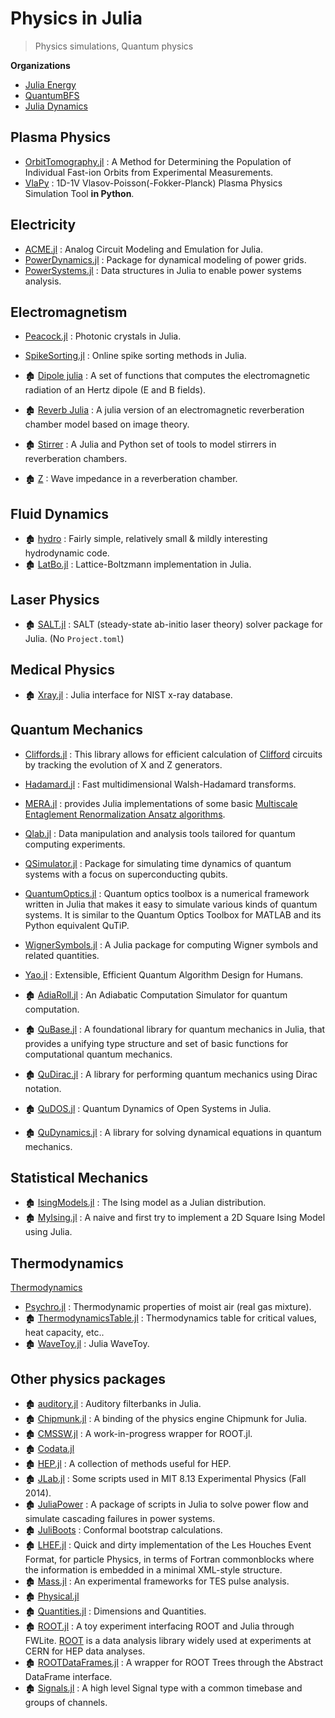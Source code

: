 # Physics in Julia

> Physics simulations, Quantum physics

**Organizations**
- [Julia Energy](https://github.com/JuliaEnergy)
- [QuantumBFS](https://github.com/QuantumBFS)
- [Julia Dynamics](https://github.com/JuliaDynamics)

## Plasma Physics

- [OrbitTomography.jl](https://github.com/lstagner/OrbitTomography.jl) : A Method for Determining the Population of Individual Fast-ion Orbits from Experimental Measurements.
- [VlaPy](https://github.com/joglekara/VlaPy) : 1D-1V Vlasov-Poisson(-Fokker-Planck) Plasma Physics Simulation Tool **in Python**.

## Electricity

- [ACME.jl](https://github.com/HSU-ANT/ACME.jl) : Analog Circuit Modeling and Emulation for Julia.
- [PowerDynamics.jl](https://github.com/JuliaEnergy/PowerDynamics.jl) : Package for dynamical modeling of power grids.
- [PowerSystems.jl](https://github.com/NREL-SIIP/PowerSystems.jl) : Data structures in Julia to enable power systems analysis.

## Electromagnetism

- [Peacock.jl](https://github.com/sp94/Peacock.jl) : Photonic crystals in Julia.
- [SpikeSorting.jl](https://github.com/paulmthompson/SpikeSorting.jl) : Online spike sorting methods in Julia.


- 🏚️ [Dipole julia](https://github.com/manuamador/Dipole_julia) : A set of functions that computes the electromagnetic radiation of an Hertz dipole (E and B fields).
- 🏚️ [Reverb Julia](https://github.com/manuamador/Reverb_Julia) : A julia version of an electromagnetic reverberation chamber model based on image theory.
- 🏚️ [Stirrer](https://github.com/manuamador/Stirrer) : A Julia and Python set of tools to model stirrers in reverberation chambers.
- 🏚️ [Z](https://github.com/manuamador/Z) : Wave impedance in a reverberation chamber.


## Fluid Dynamics

- 🏚️ [hydro](https://github.com/natj/hydro) : Fairly simple, relatively small & mildly interesting hydrodynamic code.
- 🏚️ [LatBo.jl](https://github.com/UCL/LatBo.jl) : Lattice-Boltzmann implementation in Julia.

## Laser Physics

- 🏚️ [SALT.jl](https://github.com/xdavidliu/SALT.jl) : SALT (steady-state ab-initio laser theory) solver package for Julia. (No `Project.toml`)

## Medical Physics

- 🏚️ [Xray.jl](https://github.com/ggggggggg/Xray.jl) : Julia interface for NIST x-ray database.

## Quantum Mechanics

- [Cliffords.jl](https://github.com/BBN-Q/Cliffords.jl) : This library allows for efficient calculation of [Clifford](http://en.wikipedia.org/wiki/Clifford_algebra) circuits by tracking the evolution of X and Z generators.
- [Hadamard.jl](https://github.com/stevengj/Hadamard.jl) : Fast multidimensional Walsh-Hadamard transforms.
- [MERA.jl](https://github.com/mhauru/MERA.jl) : provides Julia implementations of some basic [Multiscale Entaglement Renormalization Ansatz algorithms](https://arxiv.org/abs/quant-ph/0610099).
- [Qlab.jl](https://github.com/blakejohnson/Qlab.jl) : Data manipulation and analysis tools tailored for quantum computing experiments.
- [QSimulator.jl](https://github.com/BBN-Q/QSimulator.jl) : Package for simulating time dynamics of quantum systems with a focus on superconducting qubits.
- [QuantumOptics.jl](https://github.com/bastikr/QuantumOptics.jl) : Quantum optics toolbox is a numerical framework written in Julia that makes it easy to simulate various kinds of quantum systems. It is similar to the Quantum Optics Toolbox for MATLAB and its Python equivalent QuTiP.
- [WignerSymbols.jl](https://github.com/Jutho/WignerSymbols.jl) : A Julia package for computing Wigner symbols and related quantities.
- [Yao.jl](https://github.com/QuantumBFS/Yao.jl) : Extensible, Efficient Quantum Algorithm Design for Humans.


- 🏚️ [AdiaRoll.jl](https://github.com/Roger-luo/AdiaRoll.jl) : An Adiabatic Computation Simulator for quantum computation.
- 🏚️ [QuBase.jl](https://github.com/JuliaQuantum/QuBase.jl) : A foundational library for quantum mechanics in Julia, that provides a unifying type structure and set of basic functions for computational quantum mechanics.
- 🏚️ [QuDirac.jl](https://github.com/JuliaQuantum/QuDirac.jl) : A library for performing quantum mechanics using Dirac notation.
- 🏚️ [QuDOS.jl](https://github.com/acroy/QuDOS.jl) : Quantum Dynamics of Open Systems in Julia.
- 🏚️ [QuDynamics.jl](https://github.com/JuliaQuantum/QuDynamics.jl) : A library for solving dynamical equations in quantum mechanics.

## Statistical Mechanics

- 🏚️ [IsingModels.jl](https://github.com/johnmyleswhite/IsingModels.jl) : The Ising model as a Julian distribution.
- 🏚️ [MyIsing.jl](https://github.com/kaslusimoes/MyIsing.jl) : A naive and first try to implement a 2D Square Ising Model using Julia.


## Thermodynamics

[Thermodynamics](http://en.wikipedia.org/wiki/Category:Thermodynamics)

- [Psychro.jl](https://github.com/pjabardo/Psychro.jl) : Thermodynamic properties of moist air (real gas mixture).
- 🏚️ [ThermodynamicsTable.jl](https://github.com/DANA-Laboratory/ThermodynamicsTable.jl) : Thermodynamics table for critical values, heat capacity, etc..
- 🏚️ [WaveToy.jl](https://github.com/eschnett/WaveToy.jl) : Julia WaveToy.

## Other physics packages

- 🏚️ [auditory.jl](https://github.com/jfsantos/auditory.jl) : Auditory filterbanks in Julia.
- 🏚️ [Chipmunk.jl](https://github.com/zyedidia/Chipmunk.jl) : A binding of the physics engine Chipmunk for Julia.
- 🏚️ [CMSSW.jl](https://github.com/jpata/CMSSW.jl) : A work-in-progress wrapper for ROOT.jl.
- 🏚️ [Codata.jl](https://github.com/kofron/Codata.jl)
- 🏚️ [HEP.jl](https://github.com/jpata/HEP.jl) : A collection of methods useful for HEP.
- 🏚️ [JLab.jl](https://github.com/amyascwk/JLab.jl) : Some scripts used in MIT 8.13 Experimental Physics (Fall 2014).
- 🏚️ [JuliaPower](https://github.com/prezaei85/JuliaPower) : A package of scripts in Julia to solve power flow and simulate cascading failures in power systems.
- 🏚️ [JuliBoots](https://github.com/mfpaulos/JuliBoots) : Conformal bootstrap calculations.
- 🏚️ [LHEF.jl](https://github.com/Keno/LHEF.jl) : Quick and dirty implementation of the Les Houches Event Format, for particle Physics, in terms of Fortran commonblocks where the information is embedded in a minimal XML-style structure.
- 🏚️ [Mass.jl](https://github.com/ggggggggg/Mass.jl) : An experimental frameworks for TES pulse analysis.
- 🏚️ [Physical.jl](https://github.com/ggggggggg/Physical.jl)
- 🏚️ [Quantities.jl](https://github.com/ElOceanografo/Quantities.jl) : Dimensions and Quantities.
- 🏚️ [ROOT.jl](https://github.com/jpata/ROOT.jl) : A toy experiment interfacing ROOT and Julia through FWLite. [ROOT](http://root.cern.ch) is a data analysis library widely used at experiments at CERN for HEP data analyses.
- 🏚️ [ROOTDataFrames.jl](https://github.com/jpata/ROOTDataFrames.jl) : A wrapper for ROOT Trees through the Abstract DataFrame interface.
- 🏚️ [Signals.jl](https://github.com/mbauman/Signals.jl) : A high level Signal type with a common timebase and groups of channels.